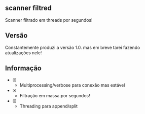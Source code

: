 ## scanner filtred

Scanner filtrado em threads por segundos!

## Versão

Constantemente produzi a versão 1.0.
mas em breve tarei fazendo atualizações nele!

## Informação

- [x] - Multiprocessing/verbose para conexão mas estável
- [x] - Filtração em massa por segundos!
- [x] - Threading para append/split
